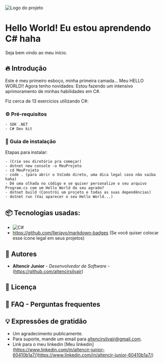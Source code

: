 ![Logo do projeto](https://media.dev.to/cdn-cgi/image/width=800%2Cheight=%2Cfit=scale-down%2Cgravity=auto%2Cformat=auto/https%3A%2F%2Fdev-to-uploads.s3.amazonaws.com%2Fuploads%2Farticles%2F611fmx7e3ly1pb1mv12x.png)

# Hello World! Eu estou aprendendo C# haha 

Seja bem vindo ao meu início.

## 🔥 Introdução

Este é meu primeiro esboço, minha primeira camada... Meu HELLO WORLD!!
Agora tenho novidades: Estou fazendo um intensivo aprimoramento de minhas habilidades em C#.

Fiz cerca de 13 exercícios utilizando C#:

### ⚙️ Pré-requisitos

```
- SDK .NET
- C# Dev kit
```
  

### 🔨 Guia de instalação

Etapas para instalar:

```
- (Crie seu diretório pra começar)
- dotnet new console -o MeuProjeto
- cd MeuProjeto
- code . (para abrir o VsCode direto, uma dica legal caso não saiba haha)
- Dê uma olhada no código e se quiser personalize o seu arquivo Program.cs com um Hello World do seu agrado?
- dotnet build (Constrói um projeto e todas as suas dependências)
- dotnet run (Vai aparecer o seu Hello World...)

```

## 📦 Tecnologias usadas:

* ![C#](https://img.shields.io/badge/c%23-%23239120.svg?style=for-the-badge&logo=csharp&logoColor=white)
* https://github.com/Ileriayo/markdown-badges (Se você quiser colocar esse ícone legal em seus projetos)

## 👷 Autores

* **Altencir Junior** - *Desenvolvedor de Software* - (https://github.com/altencirsilvajr)

## 📄 Licença

## 💭 FAQ - Perguntas frequentes

## 💡 Expressões de gratidão

* Um agradecimento publicamente.
* Para suporte, mande um email para altencirsilvajr@gmail.com.
* Link para o meu linkedin [Meu linkedin] (https://www.linkedin.com/in/altencir-junior-60410b1a7/)https://www.linkedin.com/in/altencir-junior-60410b1a7/)
